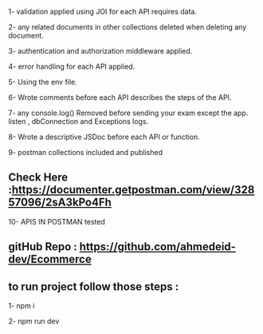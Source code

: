 1- validation applied using JOI for each API requires data.

2- any related documents in other collections deleted when deleting any document.

3- authentication and authorization middleware applied.

4- error handling for each API applied.

5- Using the env file.

6- Wrote comments before each API describes the steps of the API.

7- any console.log() Removed before sending your exam except the app. listen , dbConnection and Exceptions logs.

8- Wrote a descriptive JSDoc before each API or function.

9- postman collections included and published

## Check Here :https://documenter.getpostman.com/view/32857096/2sA3kPo4Fh
10- APIS IN POSTMAN tested

## gitHub Repo : https://github.com/ahmedeid-dev/Ecommerce

## to run project follow those steps :

1- npm i

2- npm run dev

